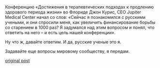 Конференцию «Достижения в терапевтических подходах к продлению здорового периода жизни» во Флориде Джон Курис, CEO Jupiter Medical Center начал со слов: «Сейчас я познакомился с русскими учеными, и они спросили меня, как увеличить финансирование борьбы со старением в 1000 раз? Я задумался над этим вопросом и понял, что ответить на него – и есть цель нашей конференции».

Ну что ж, давайте ответим. И да, русские ученые это я.

Задавайте еще вопросы мировому сообществу, я передам.

[original post](https://www.facebook.com/MikhailBatin/posts/1434035369949696)
